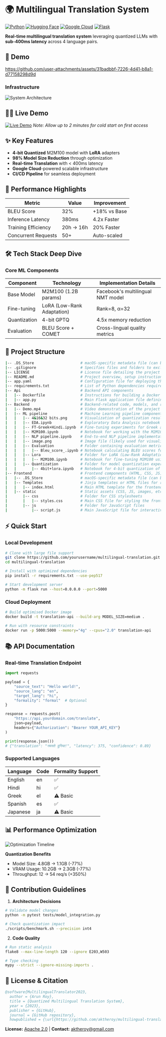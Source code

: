 
# 🌍 Multilingual Translation System

[![Python](https://img.shields.io/badge/Python-3.10%2B-blue?logo=python)](https://www.python.org/)
[![Hugging Face](https://img.shields.io/badge/Hugging%20Face-Models-yellow)](https://huggingface.co/)
[![Google Cloud](https://img.shields.io/badge/Google%20Cloud-Deployed-blue?logo=google-cloud)](https://cloud.google.com)
[![Flask](https://img.shields.io/badge/Flask-API%20Server-green?logo=flask)](https://flask.palletsprojects.com/)

**Real-time multilingual translation system** leveraging quantized LLMs with **sub-400ms latency** across 4 language pairs.

## 🌟 Demo
https://github.com/user-attachments/assets/31badbbf-7226-4d41-b8a1-d77158298d9d

### Infrastructure
![System Architecture](https://github.com/user-attachments/assets/336a8316-fd46-449d-a434-25ebd10326cc)

## 🖖🏻 Live Demo
[![Live Demo](https://img.shields.io/badge/Live_Demo-Available-green)](https://fimage-395239392614.europe-west2.run.app/)
*Note: Allow up to 2 minutes for cold start on first access*

## ✨ Key Features

- **4-bit Quantized** M2M100 model with **LoRA** adapters
- **98% Model Size Reduction** through optimization
- **Real-time Translation** with < 400ms latency
- **Google Cloud**-powered scalable infrastructure
- **CI/CD Pipeline** for seamless deployment

## 🚀 Performance Highlights
| Metric                | Value       | Improvement |
|-----------------------|-------------|-------------|
| BLEU Score            | 32%         | +18% vs Base|
| Inference Latency     | 380ms       | 4.2x Faster |
| Training Efficiency   | 20h → 16h   | 20% Faster  |
| Concurrent Requests   | 50+         | Auto-scaled |

## 🛠 Tech Stack Deep Dive

### Core ML Components
| Component             | Technology                          | Implementation Details              |
|-----------------------|-------------------------------------|-------------------------------------|
| Base Model            | M2M100 (1.2B params)               | Facebook's multilingual NMT model   |
| Fine-tuning           | LoRA (Low-Rank Adaptation)         | Rank=8, α=32                        |
| Quantization          | 4-bit GPTQ                          | 4.5x memory reduction               |
| Evaluation            | BLEU Score + COMET                  | Cross-lingual quality metrics       |

## 🧩 Project Structure

```bash
|-- .DS_Store                     # macOS-specific metadata file (can be ignored)
|-- .gitignore                    # Specifies files and folders to exclude from version control
|-- LICENSE                       # License file detailing the project's usage terms
|-- README.md                     # Project overview, setup instructions, and usage details
|-- app.yaml                      # Configuration file for deploying the app on platforms like Google App Engine
|-- requirements.txt              # List of Python dependencies required for the project
|-- Api                           # Backend API components
|   |-- Dockerfile                # Instructions for building a Docker container for the API
|   |-- app.py                    # Main Flask application file defining API endpoints
|-- Backend                       # Backend-related code, models, and research notebooks
|   |-- Demo.mp4                  # Video demonstration of the project or specific features
|   |-- ML pipeline               # Machine Learning pipeline components
|   |   |-- 4&16&32 bits.png      # Visualization of quantization results for 4-bit, 16-bit, and 32-bit models
|   |   |-- EDA.ipynb             # Exploratory Data Analysis notebook
|   |   |-- FT-Greek+Hindi.ipynb  # Fine-tuning experiments for Greek and Hindi languages
|   |   |-- M2M100.ipynb          # Notebook for working with the M2M100 multilingual translation model
|   |   |-- NLP pipeline.ipynb    # End-to-end NLP pipeline implementation
|   |   |-- image.png             # Image file (likely used for visualization or documentation)
|   |   |-- Evaluation            # Folder containing evaluation metrics and scripts
|   |   |   |-- Bleu_score_.ipynb # Notebook calculating BLEU scores for baseline fine-tuned models
|   |   |-- Lora                  # Folder for LoRA (Low-Rank Adaptation) fine-tuning experiments
|   |   |   |-- M2M100.ipynb      # Notebook for fine-tuning M2M100 using LoRA techniques
|   |   |-- Quantization          # Folder for model quantization experiments
|   |       |-- 4bit+lora.ipynb   # Notebook for 4-bit quantization of M2M100 with LoRA
|-- Frontend                      # Frontend components (HTML, CSS, JS)
|   |-- .DS_Store                 # macOS-specific metadata file (can be ignored)
|   |-- Templates                 # Jinja templates or HTML files for rendering web pages
|   |   |-- index.html            # Main HTML template for the frontend
|   |-- static                    # Static assets (CSS, JS, images, etc.)
|       |-- css                   # Folder for CSS stylesheets
|       |   |-- styles.css        # Main CSS file for styling the frontend
|       |-- js                    # Folder for JavaScript files
|           |-- script.js         # Main JavaScript file for interactivity
```

## ⚡ Quick Start

### Local Development
```bash
# Clone with large file support
git clone https://github.com/yourusername/multilingual-translation.git
cd multilingual-translation

# Install with optimized dependencies
pip install -r requirements.txt --use-pep517

# Start development server
python -m flask run --host=0.0.0.0 --port=5000
```

### Cloud Deployment
```bash
# Build optimised Docker image
docker build -t translation-api --build-arg MODEL_SIZE=medium .

# Run with resource constraints
docker run -p 5000:5000 --memory="4g" --cpus="2.0" translation-api
```

## 📚 API Documentation

### Real-time Translation Endpoint
```python
import requests

payload = {
    "source_text": "Hello world!",
    "source_lang": "en",
    "target_lang": "hi",
    "formality": "formal"  # Optional
}

response = requests.post(
    "https://api.yourdomain.com/translate",
    json=payload,
    headers={"Authorization": "Bearer YOUR_API_KEY"}
)

print(response.json())
# {"translation": "नमस्ते दुनिया!", "latency": 375, "confidence": 0.89}
```

### Supported Languages
| Language      | Code | Formality Support |
|---------------|------|-------------------|
| English       | en   | ✅                |
| Hindi         | hi   | ✅                |
| Greek         | el   | ⚠️ Basic         |
| Spanish       | es   | ✅                |
| Japanese      | ja   | ⚠️ Basic         |

## 📊 Performance Optimization

![Optimization Timeline](https://via.placeholder.com/800x400.png?text=Training+Timeline+Visualization)

**Quantization Benefits**
- Model Size: 4.8GB → 1.1GB (-77%)
- VRAM Usage: 10.2GB → 2.3GB (-77%)
- Throughput: 12 → 54 req/s (+350%)

## 🤝 Contribution Guidelines

1. **Architecture Decisions**
```bash
# Validate model changes
python -m pytest tests/model_integration.py

# Check quantization impact
./scripts/benchmark.sh --precision int4
```

2. **Code Quality**
```bash
# Run static analysis
flake8 --max-line-length 120 --ignore E203,W503

# Type checking
mypy --strict --ignore-missing-imports .
```

## 📜 License & Citation

```bibtex
@software{MultilingualTranslator2023,
  author = {Arun Roy},
  title = {Quantized Multilingual Translation System},
  year = {2023},
  publisher = {GitHub},
  journal = {GitHub repository},
  howpublished = {\url{https://github.com/aktheroy/multilingual-translation}}
```

**License:** [Apache 2.0](LICENSE) | **Contact:** [aktheroy@gmail.com](mailto:aktheroy@gmail.com)
